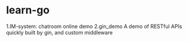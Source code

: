 # learn-go
1.IM-system:
chatroom online demo
2.gin_demo
A demo of RESTful APIs quickly built by gin, and custom middleware
